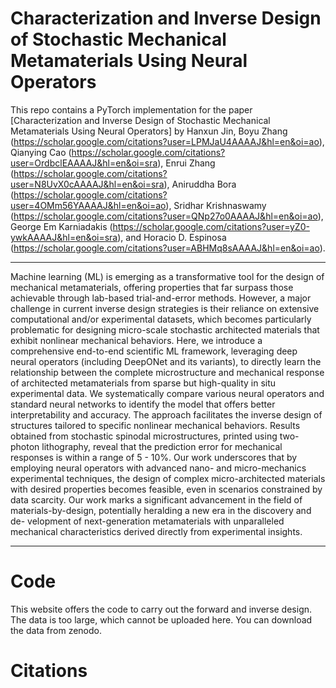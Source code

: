 # Characterization and Inverse Design of Stochastic Mechanical Metamaterials Using Neural Operators
This repo contains a PyTorch implementation for the paper [Characterization and Inverse Design of Stochastic Mechanical Metamaterials Using Neural Operators] by Hanxun Jin, Boyu Zhang (https://scholar.google.com/citations?user=LPMJaU4AAAAJ&hl=en&oi=ao), Qianying Cao (https://scholar.google.com/citations?user=OrdbclEAAAAJ&hl=en&oi=sra), 
Enrui Zhang (https://scholar.google.com/citations?user=N8UvX0cAAAAJ&hl=en&oi=sra), Aniruddha Bora (https://scholar.google.com/citations?user=4OMm56YAAAAJ&hl=en&oi=ao), Sridhar Krishnaswamy (https://scholar.google.com/citations?user=QNp27o0AAAAJ&hl=en&oi=ao), George Em Karniadakis (https://scholar.google.com/citations?user=yZ0-ywkAAAAJ&hl=en&oi=sra), and Horacio D. Espinosa (https://scholar.google.com/citations?user=ABHMq8sAAAAJ&hl=en&oi=ao).

---
Machine learning (ML) is emerging as a transformative tool for the design of mechanical metamaterials, offering properties that far surpass those achievable through lab-based
trial-and-error methods. However, a major challenge in current inverse design strategies is
their reliance on extensive computational and/or experimental datasets, which becomes
particularly problematic for designing micro-scale stochastic architected materials that
exhibit nonlinear mechanical behaviors. Here, we introduce a comprehensive end-to-end
scientific ML framework, leveraging deep neural operators (including DeepONet and its
variants), to directly learn the relationship between the complete microstructure and
mechanical response of architected metamaterials from sparse but high-quality in situ
experimental data. We systematically compare various neural operators and standard
neural networks to identify the model that offers better interpretability and accuracy.
The approach facilitates the inverse design of structures tailored to specific nonlinear mechanical behaviors. Results obtained from stochastic spinodal microstructures, printed
using two-photon lithography, reveal that the prediction error for mechanical responses
is within a range of 5 - 10%. Our work underscores that by employing neural operators with advanced nano- and micro-mechanics experimental techniques, the design of
complex micro-architected materials with desired properties becomes feasible, even in
scenarios constrained by data scarcity. Our work marks a significant advancement in
the field of materials-by-design, potentially heralding a new era in the discovery and de-
velopment of next-generation metamaterials with unparalleled mechanical characteristics
derived directly from experimental insights.

---

# Code
This website offers the code to carry out the forward and inverse design. The data is too large, which cannot be uploaded here. You can download the data from zenodo.

# Citations
```

```

